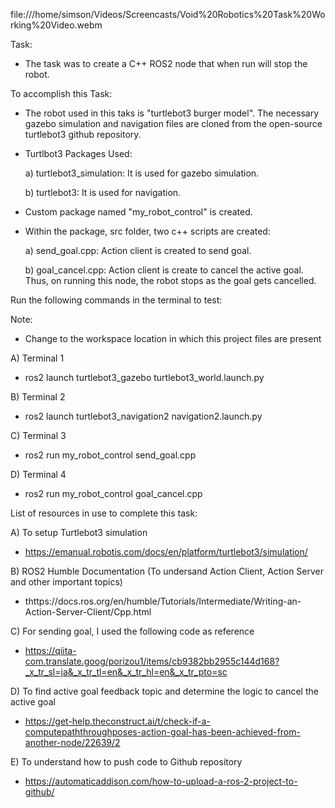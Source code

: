 file:///home/simson/Videos/Screencasts/Void%20Robotics%20Task%20Working%20Video.webm


Task:
- The task was to create a C++ ROS2 node that when run will stop the robot.


To accomplish this Task:
- The robot used in this taks is "turtlebot3 burger model". The necessary gazebo simulation and navigation files are cloned from the open-source turtlebot3 github repository.
- Turtlbot3 Packages Used:
  
  a) turtlebot3_simulation: It is used for gazebo simulation.
  
  b) turtlebot3: It is used for navigation.
  
- Custom package named "my_robot_control" is created.
- Within the package, src folder, two c++ scripts are created:
  
  a) send_goal.cpp: Action client is created to send goal.
  
  b) goal_cancel.cpp: Action client is create to cancel the active goal. Thus, on running this node, the robot stops as the goal gets cancelled.


Run the following commands in the terminal to test:

Note:
- Change to the workspace location in which this project files are present
  
A) Terminal 1
- ros2 launch turtlebot3_gazebo turtlebot3_world.launch.py
  
B) Terminal 2
- ros2 launch turtlebot3_navigation2 navigation2.launch.py
  
C) Terminal 3
- ros2 run my_robot_control send_goal.cpp
  
D) Terminal 4
- ros2 run my_robot_control goal_cancel.cpp


List of resources in use to complete this task:

A) To setup Turtlebot3 simulation
- https://emanual.robotis.com/docs/en/platform/turtlebot3/simulation/
  
B) ROS2 Humble Documentation (To undersand Action Client, Action Server and other important topics)
- thttps://docs.ros.org/en/humble/Tutorials/Intermediate/Writing-an-Action-Server-Client/Cpp.html
  
C) For sending goal, I used the following code as reference
- https://qiita-com.translate.goog/porizou1/items/cb9382bb2955c144d168?_x_tr_sl=ja&_x_tr_tl=en&_x_tr_hl=en&_x_tr_pto=sc
  
D) To find active goal feedback topic and determine the logic to cancel the active goal
- https://get-help.theconstruct.ai/t/check-if-a-computepaththroughposes-action-goal-has-been-achieved-from-another-node/22639/2
  
E) To understand how to push code to Github repository
- https://automaticaddison.com/how-to-upload-a-ros-2-project-to-github/
